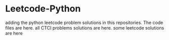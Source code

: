 # Leetcode-Python
adding the python leetcode problem solutions in this repositories. 
The code files are here.
all CTCI problems solutions are here.
some leetcode solutions are here



























































































































































































































































































































































































































































































